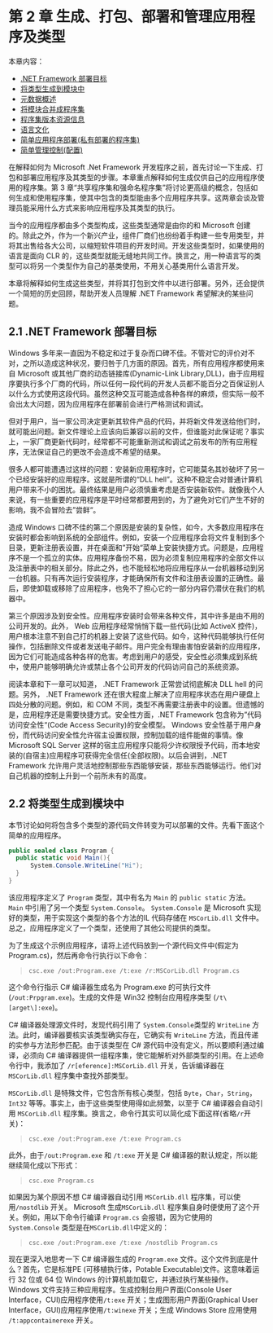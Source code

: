 # 第 2 章 生成、打包、部署和管理应用程序及类型

本章内容：
* <a href="#2_1">.NET Framework 部署目标</a>
* <a href="#2_2">将类型生成到模块中</a>
* <a href="#2_3">元数据概述</a>
* <a href="#2_4">将模块合并成程序集</a>
* <a href="#2_5">程序集版本资源信息</a>
* <a href="#2_6">语言文化</a>
* <a href="#2_7">简单应用程序部署(私有部署的程序集)</a>
* <a href="#2_8">简单管理控制(配置)</a>

在解释如何为 Microsoft .Net Framework 开发程序之前，首先讨论一下生成、打包和部署应用程序及其类型的步骤。本章重点解释如何生成仅供自己的应用程序使用的程序集。第 3 章“共享程序集和强命名程序集”将讨论更高级的概念，包括如何生成和使用程序集，使其中包含的类型能由多个应用程序共享。这两章会谈及管理员能采用什么方式来影响应用程序及其类型的执行。

当今的应用程序都由多个类型构成，这些类型通常是由你的和 Microsoft 创建的。除此之外，作为一个新兴产业，组件厂商们也纷纷着手构建一些专用类型，并将其出售给各大公司，以缩短软件项目的开发时间。开发这些类型时，如果使用的语言是面向 CLR 的，这些类型就能无缝地共同工作。换言之，用一种语言写的类型可以将另一个类型作为自己的基类使用，不用关心基类用什么语言开发。

本章将解释如何生成这些类型，并将其打包到文件中以进行部署。另外，还会提供一个简短的历史回顾，帮助开发人员理解 .NET Framework 希望解决的某些问题。

## <a name="2_1">2.1 .NET Framework 部署目标</a>

Windows 多年来一直因为不稳定和过于复杂而口碑不佳。不管对它的评价对不对，之所以造成这种状况，要归咎于几方面的原因。首先，所有应用程序都使用来自 Microsoft 或其他厂商的动态链接库(Dynamic-Link Library,DLL)，由于应用程序要执行多个厂商的代码，所以任何一段代码的开发人员都不能百分之百保证别人以什么方式使用这段代码。虽然这种交互可能造成各种各样的麻烦，但实际一般不会出太大问题，因为应用程序在部署前会进行严格测试和调试。

但对于用户，当一家公司决定更新其软件产品的代码，并将新文件发送给他们时，就可能出问题。新文件理论上应该向后兼容以前的文件，但谁能对此保证呢？事实上，一家厂商更新代码时，经常都不可能重新测试和调试之前发布的所有应用程序，无法保证自己的更改不会造成不希望的结果。

很多人都可能遭遇过这样的问题：安装新应用程序时，它可能莫名其妙破坏了另一个已经安装好的应用程序。这就是所谓的“DLL hell”。这种不稳定会对普通计算机用户带来不小的困扰。最终结果是用户必须慎重考虑是否安装新软件。就像我个人来说，有一些重要的应用程序是平时经常都要用到的，为了避免对它们产生不好的影响，我不会冒险去”尝鲜“。

造成 Windows 口碑不佳的第二个原因是安装的复杂性，如今，大多数应用程序在安装时都会影响到系统的全部组件。例如，安装一个应用程序会将文件复制到多个目录，更新注册表设置，并在桌面和”开始“菜单上安装快捷方式。问题是，应用程序不是一个孤立的实体。应用程序备份不易，因为必须复制应用程序的全部文件以及注册表中的相关部分。除此之外，也不能轻松地将应用程序从一台机器移动到另一台机器。只有再次运行安装程序，才能确保所有文件和注册表设置的正确性。最后，即使卸载或移除了应用程序，也免不了担心它的一部分内容仍潜伏在我们的机器中。

第三个原因涉及到安全性。应用程序安装时会带来各种文件，其中许多是由不用的公司开发的。此外， Web 应用程序经常悄悄下载一些代码(比如 ActiveX 控件)，用户根本注意不到自己打的机器上安装了这些代码。如今，这种代码能够执行任何操作，包括删除文件或者发送电子邮件。用户完全有理由害怕安装新的应用程序，因为它们可能造成各种各样的危害。考虑到用户的感受，安全性必须集成到系统中，使用户能够明确允许或禁止各个公司开发的代码访问自己的系统资源。

阅读本章和下一章可以知道， .NET Framework 正常尝试彻底解决 DLL hell 的问题。另外， .NET Framework 还在很大程度上解决了应用程序状态在用户硬盘上四处分散的问题。例如，和 COM 不同，类型不再需要注册表中的设置。但遗憾的是，应用程序还是需要快捷方式。安全性方面，.NET Framework 包含称为”代码访问安全性“(Code Access Security)的安全模型。 Windows 安全性基于用户身份，而代码访问安全性允许宿主设置权限，控制加载的组件能做的事情。像 Microsoft SQL Server 这样的宿主应用程序只能将少许权限授予代码，而本地安装的(自宿主)应用程序可获得完全信任(全部权限)。以后会讲到，.NET Framework 允许用户灵活地控制那些东西能够安装，那些东西能够运行。他们对自己机器的控制上升到一个前所未有的高度。

## <a name="2_2">2.2 将类型生成到模块中</a>

本节讨论如何将包含多个类型的源代码文件转变为可以部署的文件。先看下面这个简单的应用程序。

```C#
public sealed class Program {
  public static void Main(){
      System.Console.WriteLine("Hi");
  }
}
```

该应用程序定义了 `Program` 类型，其中有名为 `Main` 的 `public static` 方法。`Main` 中引用了另一个类型 `System.Console`。 `System.Console` 是 Microsoft 实现好的类型，用于实现这个类型的各个方法的IL 代码存储在 `MSCorLib.dll` 文件中。总之，应用程序定义了一个类型，还使用了其他公司提供的类型。

为了生成这个示例应用程序，请将上述代码放到一个源代码文件中(假定为Program.cs)，然后再命令行执行以下命令： 

>`csc.exe /out:Program.exe /t:exe /r:MSCorLib.dll Program.cs`  

这个命令行指示 C# 编译器生成名为 Program.exe 的可执行文件 (`/out:Prpgram.exe`)。生成的文件是 Win32 控制台应用程序类型 (`/t\[arget\]:exe`)。  

C# 编译器处理源文件时，发现代码引用了 `System.Console`类型的 `WriteLine` 方法。此时，编译器要核实该类型确实存在，它确实有 `WriteLine` 方法，而且传递的实参与方法形参匹配。由于该类型在 C# 源代码中没有定义，所以要顺利通过编译，必须向 C# 编译器提供一组程序集，使它能解析对外部类型的引用。在上述命令行中，我添加了 `/r[eference]:MSCorLib.dll` 开关，告诉编译器在 `MSCorLib.dll` 程序集中查找外部类型。

`MSCorLib.dll` 是特殊文件，它包含所有核心类型，包括 `Byte`，`Char`，`String`，`Int32` 等等。事实上，由于这些类型使用得如此频繁，以至于 C# 编译器会自动引用 `MSCorLib.dll` 程序集。换言之，命令行其实可以简化成下面这样(省略`/r`开关)：  

>`csc.exe /out:Program.exe /t:exe Program.cs`  

此外，由于`/out:Program.exe` 和 `/t:exe` 开关是 C# 编译器的默认规定，所以能继续简化成以下形式：  

>`csc.exe Program.cs`

如果因为某个原因不想 C# 编译器自动引用 `MSCorLib.dll` 程序集，可以使用`/nostdlib` 开关。 Microsoft 生成`MSCorLib.dll` 程序集自身时便使用了这个开关。例如，用以下命令行编译 `Program.cs` 会报错，因为它使用的 `System.Console` 类型是在`MSCorLib.dll`中定义的：  

>`csc.exe /out:Program.exe /t:exe /nostdlib Program.cs`

现在更深入地思考一下 C# 编译器生成的 `Program.exe` 文件。这个文件到底是什么？首先，它是标准PE (可移植执行体，Potable Executable)文件。这意味着运行 32 位或 64 位 Windows 的计算机能加载它，并通过执行某些操作。 Windows 文件支持三种应用程序。生成控制台用户界面(Console User Interface，CUI)应用程序使用`/t:exe` 开关；生成图形用户界面(Graphical User Interface，GUI)应用程序使用`/t:winexe` 开关；生成 Windows Store 应用使用 `/t:appcontainerexe` 开关。
